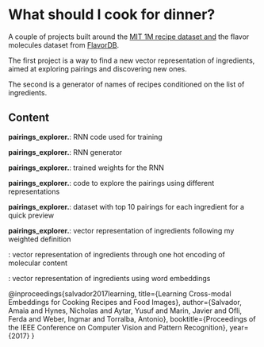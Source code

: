 # What should I cook for dinner?

A couple of projects built around the [MIT 1M recipe dataset and](http://im2recipe.csail.mit.edu/) the flavor molecules dataset 
from [FlavorDB](http://cosylab.iiitd.edu.in/flavordb/).

The first project is a way to find a new vector representation of ingredients, aimed at 
exploring pairings and discovering new ones. 

The second is a generator of names of recipes conditioned on the list of ingredients. 

## Content


<b>pairings_explorer.</b>: RNN code used for training

<b>pairings_explorer.</b>: RNN generator

<b>pairings_explorer.</b>: trained weights for the RNN


<b>pairings_explorer.</b>: code to explore the pairings using different representations

<b>pairings_explorer.</b>: dataset with top 10 pairings for each ingredient for a quick preview



<b>pairings_explorer.</b>: vector representation of ingredients following my weighted definition

<b></b>: vector representation of ingredients through one hot encoding of molecular content


<b></b>: vector representation of ingredients using word embeddings 


@inproceedings{salvador2017learning,
  title={Learning Cross-modal Embeddings for Cooking Recipes and Food Images},
  author={Salvador, Amaia and Hynes, Nicholas and Aytar, Yusuf and Marin, Javier and 
          Ofli, Ferda and Weber, Ingmar and Torralba, Antonio},
  booktitle={Proceedings of the IEEE Conference on Computer Vision and Pattern Recognition},
  year={2017}
}